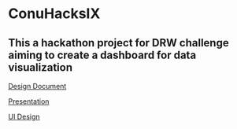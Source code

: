 # ConuHacksIX

## This a hackathon project for DRW challenge aiming to create a dashboard for data visualization


[Design Document](https://docs.google.com/document/d/1_vQJj9IZRJWBEDdJDgo04wPqLqjL0yNbhLtCfz2oCxU/edit?usp=sharing)

[Presentation](https://docs.google.com/presentation/d/1gjpFSOWRlOU2Xr-Q_p9k1MJl9pJ-2z3T_b_rnVM56DM/edit?usp=sharing)

[UI Design](https://www.figma.com/design/82kqGULxBIJd32DJnVFyHK/ConuHacks-IX?node-id=0-1&t=5xDaO5cL4wledjIu-1)

